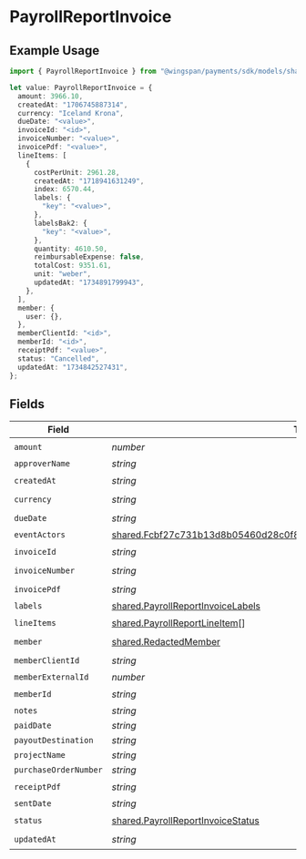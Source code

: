 # PayrollReportInvoice

## Example Usage

```typescript
import { PayrollReportInvoice } from "@wingspan/payments/sdk/models/shared";

let value: PayrollReportInvoice = {
  amount: 3966.10,
  createdAt: "1706745887314",
  currency: "Iceland Krona",
  dueDate: "<value>",
  invoiceId: "<id>",
  invoiceNumber: "<value>",
  invoicePdf: "<value>",
  lineItems: [
    {
      costPerUnit: 2961.28,
      createdAt: "1718941631249",
      index: 6570.44,
      labels: {
        "key": "<value>",
      },
      labelsBak2: {
        "key": "<value>",
      },
      quantity: 4610.50,
      reimbursableExpense: false,
      totalCost: 9351.61,
      unit: "weber",
      updatedAt: "1734891799943",
    },
  ],
  member: {
    user: {},
  },
  memberClientId: "<id>",
  memberId: "<id>",
  receiptPdf: "<value>",
  status: "Cancelled",
  updatedAt: "1734842527431",
};
```

## Fields

| Field                                                                                                                                                                     | Type                                                                                                                                                                      | Required                                                                                                                                                                  | Description                                                                                                                                                               |
| ------------------------------------------------------------------------------------------------------------------------------------------------------------------------- | ------------------------------------------------------------------------------------------------------------------------------------------------------------------------- | ------------------------------------------------------------------------------------------------------------------------------------------------------------------------- | ------------------------------------------------------------------------------------------------------------------------------------------------------------------------- |
| `amount`                                                                                                                                                                  | *number*                                                                                                                                                                  | :heavy_check_mark:                                                                                                                                                        | N/A                                                                                                                                                                       |
| `approverName`                                                                                                                                                            | *string*                                                                                                                                                                  | :heavy_minus_sign:                                                                                                                                                        | N/A                                                                                                                                                                       |
| `createdAt`                                                                                                                                                               | *string*                                                                                                                                                                  | :heavy_check_mark:                                                                                                                                                        | N/A                                                                                                                                                                       |
| `currency`                                                                                                                                                                | *string*                                                                                                                                                                  | :heavy_check_mark:                                                                                                                                                        | N/A                                                                                                                                                                       |
| `dueDate`                                                                                                                                                                 | *string*                                                                                                                                                                  | :heavy_check_mark:                                                                                                                                                        | N/A                                                                                                                                                                       |
| `eventActors`                                                                                                                                                             | [shared.Fcbf27c731b13d8b05460d28c0f87d3355c006cefcc1528c739ebdcf7cb45c8c](../../../sdk/models/shared/fcbf27c731b13d8b05460d28c0f87d3355c006cefcc1528c739ebdcf7cb45c8c.md) | :heavy_minus_sign:                                                                                                                                                        | N/A                                                                                                                                                                       |
| `invoiceId`                                                                                                                                                               | *string*                                                                                                                                                                  | :heavy_check_mark:                                                                                                                                                        | N/A                                                                                                                                                                       |
| `invoiceNumber`                                                                                                                                                           | *string*                                                                                                                                                                  | :heavy_check_mark:                                                                                                                                                        | N/A                                                                                                                                                                       |
| `invoicePdf`                                                                                                                                                              | *string*                                                                                                                                                                  | :heavy_check_mark:                                                                                                                                                        | N/A                                                                                                                                                                       |
| `labels`                                                                                                                                                                  | [shared.PayrollReportInvoiceLabels](../../../sdk/models/shared/payrollreportinvoicelabels.md)                                                                             | :heavy_minus_sign:                                                                                                                                                        | N/A                                                                                                                                                                       |
| `lineItems`                                                                                                                                                               | [shared.PayrollReportLineItem](../../../sdk/models/shared/payrollreportlineitem.md)[]                                                                                     | :heavy_check_mark:                                                                                                                                                        | N/A                                                                                                                                                                       |
| `member`                                                                                                                                                                  | [shared.RedactedMember](../../../sdk/models/shared/redactedmember.md)                                                                                                     | :heavy_check_mark:                                                                                                                                                        | N/A                                                                                                                                                                       |
| `memberClientId`                                                                                                                                                          | *string*                                                                                                                                                                  | :heavy_check_mark:                                                                                                                                                        | N/A                                                                                                                                                                       |
| `memberExternalId`                                                                                                                                                        | *number*                                                                                                                                                                  | :heavy_minus_sign:                                                                                                                                                        | N/A                                                                                                                                                                       |
| `memberId`                                                                                                                                                                | *string*                                                                                                                                                                  | :heavy_check_mark:                                                                                                                                                        | N/A                                                                                                                                                                       |
| `notes`                                                                                                                                                                   | *string*                                                                                                                                                                  | :heavy_minus_sign:                                                                                                                                                        | N/A                                                                                                                                                                       |
| `paidDate`                                                                                                                                                                | *string*                                                                                                                                                                  | :heavy_minus_sign:                                                                                                                                                        | N/A                                                                                                                                                                       |
| `payoutDestination`                                                                                                                                                       | *string*                                                                                                                                                                  | :heavy_minus_sign:                                                                                                                                                        | N/A                                                                                                                                                                       |
| `projectName`                                                                                                                                                             | *string*                                                                                                                                                                  | :heavy_minus_sign:                                                                                                                                                        | N/A                                                                                                                                                                       |
| `purchaseOrderNumber`                                                                                                                                                     | *string*                                                                                                                                                                  | :heavy_minus_sign:                                                                                                                                                        | N/A                                                                                                                                                                       |
| `receiptPdf`                                                                                                                                                              | *string*                                                                                                                                                                  | :heavy_check_mark:                                                                                                                                                        | N/A                                                                                                                                                                       |
| `sentDate`                                                                                                                                                                | *string*                                                                                                                                                                  | :heavy_minus_sign:                                                                                                                                                        | N/A                                                                                                                                                                       |
| `status`                                                                                                                                                                  | [shared.PayrollReportInvoiceStatus](../../../sdk/models/shared/payrollreportinvoicestatus.md)                                                                             | :heavy_check_mark:                                                                                                                                                        | N/A                                                                                                                                                                       |
| `updatedAt`                                                                                                                                                               | *string*                                                                                                                                                                  | :heavy_check_mark:                                                                                                                                                        | N/A                                                                                                                                                                       |
